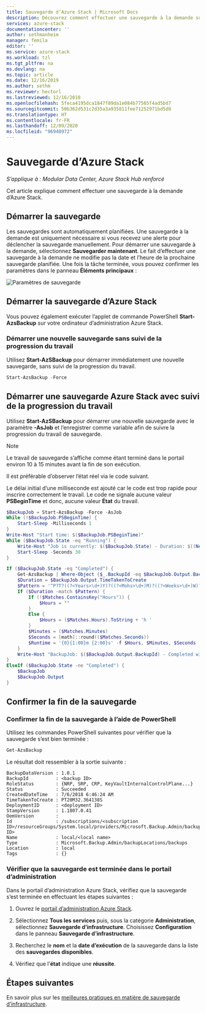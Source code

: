 ```yaml
---
title: Sauvegarde d’Azure Stack | Microsoft Docs
description: Découvrez comment effectuer une sauvegarde à la demande sur Azure Stack.
services: azure-stack
documentationcenter: ''
author: sethmanheim
manager: femila
editor: ''
ms.service: azure-stack
ms.workload: tzl
ms.tgt_pltfrm: na
ms.devlang: na
ms.topic: article
ms.date: 12/16/2019
ms.author: sethm
ms.reviewer: hectorl
ms.lastreviewed: 12/16/2018
ms.openlocfilehash: 5feca4195dca1847f89da1e084b77565f4ad5bd7
ms.sourcegitcommit: 50b362d531c2d35a3a935811fee71252971bd5d8
ms.translationtype: HT
ms.contentlocale: fr-FR
ms.lasthandoff: 12/09/2020
ms.locfileid: "96940972"
---
```

# <a name="back-up-azure-stack"></a>Sauvegarde d’Azure Stack

*S’applique à : Modular Data Center, Azure Stack Hub renforcé*

Cet article explique comment effectuer une sauvegarde à la demande d’Azure Stack.

## <a name="start-backup"></a>Démarrer la sauvegarde

Les sauvegardes sont automatiquement planifiées. Une sauvegarde à la demande est uniquement nécessaire si vous recevez une alerte pour déclencher la sauvegarde manuellement. Pour démarrer une sauvegarde à la demande, sélectionnez **Sauvegarder maintenant**. Le fait d’effectuer une sauvegarde à la demande ne modifie pas la date et l’heure de la prochaine sauvegarde planifiée. Une fois la tâche terminée, vous pouvez confirmer les paramètres dans le panneau **Éléments principaux** :

![Paramètres de sauvegarde](media/azure-stack-backup-back-up-azure-stack-tzl/on-demand-backup.png)

## <a name="start-azure-stack-backup"></a>Démarrer la sauvegarde d’Azure Stack

Vous pouvez également exécuter l’applet de commande PowerShell **Start-AzsBackup** sur votre ordinateur d’administration Azure Stack.

### <a name="start-a-new-backup-without-job-progress-tracking"></a>Démarrer une nouvelle sauvegarde sans suivi de la progression du travail

Utilisez **Start-AzSBackup** pour démarrer immédiatement une nouvelle sauvegarde, sans suivi de la progression du travail.

```powershell
Start-AzsBackup -Force
```

## <a name="start-azure-stack-backup-with-job-progress-tracking"></a>Démarrer une sauvegarde Azure Stack avec suivi de la progression du travail

Utilisez **Start-AzSBackup** pour démarrer une nouvelle sauvegarde avec le paramètre **-AsJob** et l’enregistrer comme variable afin de suivre la progression du travail de sauvegarde.

> [!NOTE]
> Le travail de sauvegarde s’affiche comme étant terminé dans le portail environ 10 à 15 minutes avant la fin de son exécution.
>
> Il est préférable d’observer l’état réel via le code suivant.

Le délai initial d’une milliseconde est ajouté car le code est trop rapide pour inscrire correctement le travail. Le code ne signale aucune valeur **PSBeginTime** et donc, aucune valeur **État** du travail.

```powershell
$BackupJob = Start-AzsBackup -Force -AsJob
While (!$BackupJob.PSBeginTime) {
    Start-Sleep -Milliseconds 1
}
Write-Host "Start time: $($BackupJob.PSBeginTime)"
While ($BackupJob.State -eq "Running") {
    Write-Host "Job is currently: $($BackupJob.State) - Duration: $((New-TimeSpan -Start ($BackupJob.PSBeginTime) -End (Get-Date)).ToString().Split(".")[0])"
    Start-Sleep -Seconds 30
}

If ($BackupJob.State -eq "Completed") {
    Get-AzsBackup | Where-Object {$_.BackupId -eq $BackupJob.Output.BackupId}
    $Duration = $BackupJob.Output.TimeTakenToCreate
    $Pattern = '^P?T?((?<Years>\d+)Y)?((?<Mohs>\d+)M)?((?<Weeks>\d+)W)?((?<Days>\d+)D)?(T((?<Hours>\d+)H)?((?<Minutes>\d+)M)?((?<Seconds>\d*(\.)?\d*)S)?)$'
    If ($Duration -match $Pattern) {
        If (!$Matches.ContainsKey("Hours")) {
            $Hours = ""
        } 
        Else {
            $Hours = ($Matches.Hours).ToString + 'h '
        }
        $Minutes = ($Matches.Minutes)
        $Seconds = [math]::round(($Matches.Seconds))
        $Runtime = '{0}{1:00}m {2:00}s' -f $Hours, $Minutes, $Seconds
    }
    Write-Host "BackupJob: $($BackupJob.Output.BackupId) - Completed with Status: $($BackupJob.Output.Status) - It took: $($Runtime) to run" -ForegroundColor Green
}
ElseIf ($BackupJob.State -ne "Completed") {
    $BackupJob
    $BackupJob.Output
}
```

## <a name="confirm-backup-has-completed"></a>Confirmer la fin de la sauvegarde

### <a name="confirm-backup-has-completed-using-powershell"></a>Confirmer la fin de la sauvegarde à l’aide de PowerShell

Utilisez les commandes PowerShell suivantes pour vérifier que la sauvegarde s’est bien terminée :

```powershell
Get-AzsBackup
```

Le résultat doit ressembler à la sortie suivante :

```shell
BackupDataVersion : 1.0.1
BackupId          : <backup ID>
RoleStatus        : {NRP, SRP, CRP, KeyVaultInternalControlPlane...}
Status            : Succeeded
CreatedDateTime   : 7/6/2018 6:46:24 AM
TimeTakenToCreate : PT20M32.364138S
DeploymentID      : <deployment ID>
StampVersion      : 1.1807.0.41
OemVersion        : 
Id                : /subscriptions/<subscription ID>/resourceGroups/System.local/providers/Microsoft.Backup.Admin/backupLocations/local/backups/<backup ID>
Name              : local/<local name>
Type              : Microsoft.Backup.Admin/backupLocations/backups
Location          : local
Tags              : {}
```

### <a name="confirm-backup-has-completed-in-the-administrator-portal"></a>Vérifier que la sauvegarde est terminée dans le portail d’administration

Dans le portail d’administration Azure Stack, vérifiez que la sauvegarde s’est terminée en effectuant les étapes suivantes :

1. Ouvrez le [portail d’administration Azure Stack](../../operator/azure-stack-manage-portals.md).

2. Sélectionnez **Tous les services** puis, sous la catégorie **Administration**, sélectionnez **Sauvegarde d’infrastructure**. Choisissez **Configuration** dans le panneau **Sauvegarde d’infrastructure**.

3. Recherchez le **nom** et la **date d’exécution** de la sauvegarde dans la liste des **sauvegardes disponibles**.

4. Vérifiez que l’**état** indique une **réussite**.

## <a name="next-steps"></a>Étapes suivantes

En savoir plus sur les [meilleures pratiques en matière de sauvegarde d’infrastructure](azure-stack-backup-best-practices-tzl.md).
